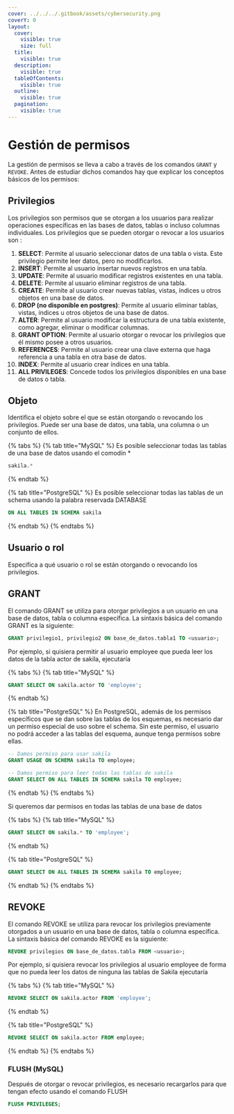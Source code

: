```yaml
---
cover: ../../../.gitbook/assets/cybersecurity.png
coverY: 0
layout:
  cover:
    visible: true
    size: full
  title:
    visible: true
  description:
    visible: true
  tableOfContents:
    visible: true
  outline:
    visible: true
  pagination:
    visible: true
---
```


# Gestión de permisos

La gestión de permisos se lleva a cabo a través de los comandos `GRANT` y `REVOKE`. Antes de estudiar dichos comandos hay que explicar los conceptos básicos de los permisos:

## Privilegios

Los privilegios son permisos que se otorgan a los usuarios para realizar operaciones específicas en las bases de datos, tablas o incluso columnas individuales. Los privilegios que se pueden otorgar o revocar a los usuarios son :

1. **SELECT**: Permite al usuario seleccionar datos de una tabla o vista. Este privilegio permite leer datos, pero no modificarlos.
2. **INSERT**: Permite al usuario insertar nuevos registros en una tabla.
3. **UPDATE**: Permite al usuario modificar registros existentes en una tabla.
4. **DELETE**: Permite al usuario eliminar registros de una tabla.
5. **CREATE**: Permite al usuario crear nuevas tablas, vistas, índices u otros objetos en una base de datos.
6. **DROP (no disponible en postgres)**: Permite al usuario eliminar tablas, vistas, índices u otros objetos de una base de datos.
7. **ALTER**: Permite al usuario modificar la estructura de una tabla existente, como agregar, eliminar o modificar columnas.
8. **GRANT OPTION**: Permite al usuario otorgar o revocar los privilegios que él mismo posee a otros usuarios.
9. **REFERENCES**: Permite al usuario crear una clave externa que haga referencia a una tabla en otra base de datos.
10. **INDEX**: Permite al usuario crear índices en una tabla.
11. **ALL PRIVILEGES**: Concede todos los privilegios disponibles en una base de datos o tabla.

## Objeto

Identifica el objeto sobre el que se están otorgando o revocando los privilegios. Puede ser una base de datos, una tabla, una columna o un conjunto de ellos.

{% tabs %}
{% tab title="MySQL" %}
Es posible seleccionar todas las tablas de una base de datos usando el comodín \*

```sql
sakila.*
```
{% endtab %}

{% tab title="PostgreSQL" %}
Es posible seleccionar todas las tablas de un schema usando la palabra reservada DATABASE&#x20;

```sql
ON ALL TABLES IN SCHEMA sakila
```
{% endtab %}
{% endtabs %}

## Usuario o rol

Especifica a qué usuario o rol se están otorgando o revocando los privilegios.

## GRANT

El comando GRANT se utiliza para otorgar privilegios a un usuario en una base de datos, tabla o columna específica. La sintaxis básica del comando GRANT es la siguiente:

```sql
GRANT privilegio1, privilegio2 ON base_de_datos.tabla1 TO <usuario>;
```

Por ejemplo, si quisiera permitir al usuario employee que pueda leer los datos de la tabla actor de sakila, ejecutaría

{% tabs %}
{% tab title="MySQL" %}
```sql
GRANT SELECT ON sakila.actor TO 'employee';
```
{% endtab %}

{% tab title="PostgreSQL" %}
En PostgreSQL, además de los permisos específicos que se dan sobre las tablas de los esquemas, es necesario dar un permiso especial de uso sobre el schema. Sin este permiso, el usuario no podrá acceder a las tablas del esquema, aunque tenga permisos sobre ellas.

```sql
-- Damos permiso para usar sakila
GRANT USAGE ON SCHEMA sakila TO employee;

-- Damos permiso para leer todas las tablas de sakila
GRANT SELECT ON ALL TABLES IN SCHEMA sakila TO employee;
```
{% endtab %}
{% endtabs %}

Si queremos dar permisos en todas las tablas de una base de datos

{% tabs %}
{% tab title="MySQL" %}
```sql
GRANT SELECT ON sakila.* TO 'employee';
```
{% endtab %}

{% tab title="PostgreSQL" %}
```sql
GRANT SELECT ON ALL TABLES IN SCHEMA sakila TO employee;
```
{% endtab %}
{% endtabs %}

## REVOKE

El comando REVOKE se utiliza para revocar los privilegios previamente otorgados a un usuario en una base de datos, tabla o columna específica. La sintaxis básica del comando REVOKE es la siguiente:

```sql
REVOKE privilegios ON base_de_datos.tabla FROM <usuario>;
```

Por ejemplo, si quisiera revocar los privilegios al usuario employee de forma que no pueda leer los datos de ninguna las tablas de Sakila ejecutaría

{% tabs %}
{% tab title="MySQL" %}
```sql
REVOKE SELECT ON sakila.actor FROM 'employee';
```
{% endtab %}

{% tab title="PostgreSQL" %}
```sql
REVOKE SELECT ON sakila.actor FROM employee;
```
{% endtab %}
{% endtabs %}

### FLUSH (MySQL)

Después de otorgar o revocar privilegios, es necesario recargarlos para que tengan efecto usando el comando FLUSH

```sql
FLUSH PRIVILEGES;
```
